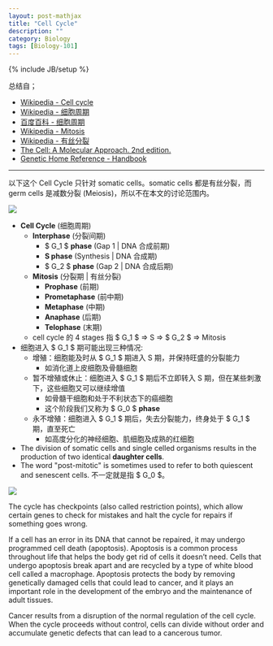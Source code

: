 ```yaml
---
layout: post-mathjax
title: "Cell Cycle"
description: ""
category: Biology
tags: [Biology-101]
---
```

{% include JB/setup %}

[Phases]: https://farm6.staticflickr.com/5754/23292343584_1fbfa3ec11_o_d.png
[Schematic]: https://farm6.staticflickr.com/5748/23894466776_604e7b332e_o_d.png

总结自；

- [Wikipedia - Cell cycle](https://en.wikipedia.org/wiki/Cell_cycle)
- [Wikipedia - 细胞周期](https://zh.wikipedia.org/wiki/%E7%B4%B0%E8%83%9E%E9%80%B1%E6%9C%9F)
- [百度百科 - 细胞周期](http://baike.baidu.com/view/254458.htm)
- [Wikipedia - Mitosis](https://en.wikipedia.org/wiki/Mitosis)
- [Wikipedia - 有丝分裂](https://zh.wikipedia.org/wiki/%E6%9C%89%E7%B5%B2%E5%88%86%E8%A3%82)
- [The Cell: A Molecular Approach. 2nd edition.](http://www.ncbi.nlm.nih.gov/books/NBK9876/)
- [Genetic Home Reference - Handbook](http://ghr.nlm.nih.gov/handbook)

-----

以下这个 Cell Cycle 只针对 somatic cells。somatic cells 都是有丝分裂，而 germ cells 是减数分裂 (Meiosis)，所以不在本文的讨论范围内。

![][Phases]

- **Cell Cycle** (细胞周期)
	- **Interphase** (分裂间期)
		- $ G_1 $ **phase** (Gap 1 \| DNA 合成前期)
		- **S phase** (Synthesis \| DNA 合成期)
		- $ G_2 $ **phase** (Gap 2 \| DNA 合成后期)
	- **Mitosis** (分裂期 \| 有丝分裂)
		- **Prophase** (前期)
		- **Prometaphase** (前中期)
		- **Metaphase** (中期)
		- **Anaphase** (后期)
		- **Telophase** (末期)
	- cell cycle 的 4 stages 指 $ G_1 $ => S => $ G_2 $ => Mitosis
- 细胞进入 $ G_1 $ 期可能出现三种情况: 
	- 增殖：细胞能及时从 $ G_1 $ 期进入 S 期，并保持旺盛的分裂能力
		- 如消化道上皮细胞及骨髓细胞
	- 暂不增殖或休止：细胞进入 $ G_1 $ 期后不立即转入 S 期，但在某些刺激下，这些细胞又可以继续增值
		- 如骨髓干细胞和处于不利状态下的癌细胞
		- 这个阶段我们又称为 $ G_0 $ **phase**
	- 永不增殖：细胞进入 $ G_1 $ 期后，失去分裂能力，终身处于 $ G_1 $ 期，直至死亡
		- 如高度分化的神经细胞、肌细胞及成熟的红细胞
- The division of somatic cells and single celled organisms results in the production of two identical **daughter cells**.
- The word "post-mitotic" is sometimes used to refer to both quiescent and senescent cells. 不一定就是指 $ G_0 $。

![][Schematic]

The cycle has checkpoints (also called restriction points), which allow certain genes to check for mistakes and halt the cycle for repairs if something goes wrong.

If a cell has an error in its DNA that cannot be repaired, it may undergo programmed cell death (apoptosis). Apoptosis is a common process throughout life that helps the body get rid of cells it doesn’t need. Cells that undergo apoptosis break apart and are recycled by a type of white blood cell called a macrophage. Apoptosis protects the body by removing genetically damaged cells that could lead to cancer, and it plays an important role in the development of the embryo and the maintenance of adult tissues.

Cancer results from a disruption of the normal regulation of the cell cycle. When the cycle proceeds without control, cells can divide without order and accumulate genetic defects that can lead to a cancerous tumor.

